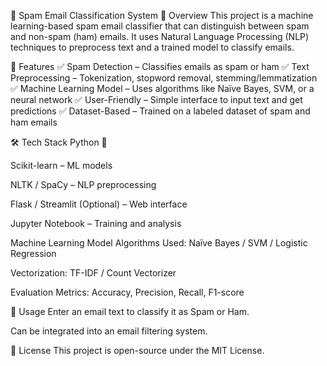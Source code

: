 📧 Spam Email Classification System
📌 Overview
This project is a machine learning-based spam email classifier that can distinguish between spam and non-spam (ham) emails. It uses Natural Language Processing (NLP) techniques to preprocess text and a trained model to classify emails.

🚀 Features
✅ Spam Detection – Classifies emails as spam or ham
✅ Text Preprocessing – Tokenization, stopword removal, stemming/lemmatization
✅ Machine Learning Model – Uses algorithms like Naïve Bayes, SVM, or a neural network
✅ User-Friendly – Simple interface to input text and get predictions
✅ Dataset-Based – Trained on a labeled dataset of spam and ham emails

🛠️ Tech Stack
Python 🐍

Scikit-learn – ML models

NLTK / SpaCy – NLP preprocessing

Flask / Streamlit (Optional) – Web interface

Jupyter Notebook – Training and analysis

Machine Learning Model
Algorithms Used: Naïve Bayes / SVM / Logistic Regression

Vectorization: TF-IDF / Count Vectorizer

Evaluation Metrics: Accuracy, Precision, Recall, F1-score

📌 Usage
Enter an email text to classify it as Spam or Ham.

Can be integrated into an email filtering system.

📜 License
This project is open-source under the MIT License.
